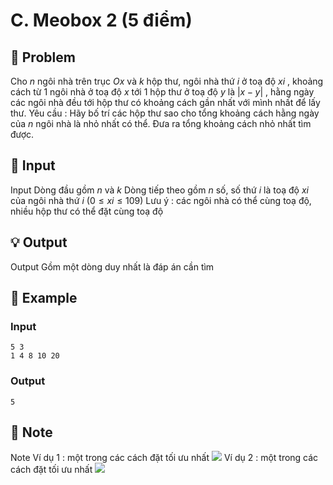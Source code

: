# C. Meobox 2 (5 điểm)

## 📖 Problem

Cho
$n$
ngôi nhà trên trục
$Ox$
và
$k$
hộp thư, ngôi nhà thứ
$i$
ở toạ độ
$xi$
, khoảng cách từ
$1$
ngôi nhà ở toạ độ
$x$
tới
$1$
hộp thư ở toạ độ
$y$
là
$|x-y|$
, hằng ngày các ngôi nhà đều tới hộp thư có khoảng cách gần nhất với mình nhất để lấy thư.
Yêu cầu
: Hãy bố trí các hộp thư sao cho tổng khoảng cách hằng ngày của
$n$
ngôi nhà là nhỏ nhất có thể. Đưa ra tổng khoảng cách nhỏ nhất tìm được.


## 🧩 Input

Input
Dòng đầu gồm
$n$
và
$k$
Dòng tiếp theo gồm
$n$
số, số thứ
$i$
là toạ độ
$xi$
của ngôi nhà thứ
$i$
$(0 ≤xi≤ 109)$
Lưu ý
: các ngôi nhà có thể cùng toạ độ, nhiều hộp thư có thể đặt cùng toạ độ


## 💡 Output

Output
Gồm một dòng duy nhất là đáp án cần tìm


## 🧠 Example

### Input

```text
5 3
1 4 8 10 20
```

### Output

```text
5
```



## 📝 Note

Note
Ví dụ
$1$
: một trong các cách đặt tối ưu nhất
![](https://espresso.codeforces.com/ff15a0b25abfb399fa7de7d4e910ce54cab8f9f2.png)
Ví dụ
$2$
: một trong các cách đặt tối ưu nhất
![](https://espresso.codeforces.com/9116e828c36d5cabfd833615a1204d843fab9fed.png)

